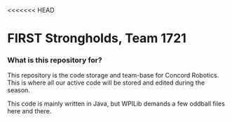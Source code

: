 <<<<<<< HEAD
# FIRST Strongholds, Team 1721 #

### What is this repository for? ###

This repository is the code storage and team-base for Concord Robotics. This is where all our active code will be stored and edited during the season.

This code is mainly written in Java, but WPILib demands a few oddball files here and there.
